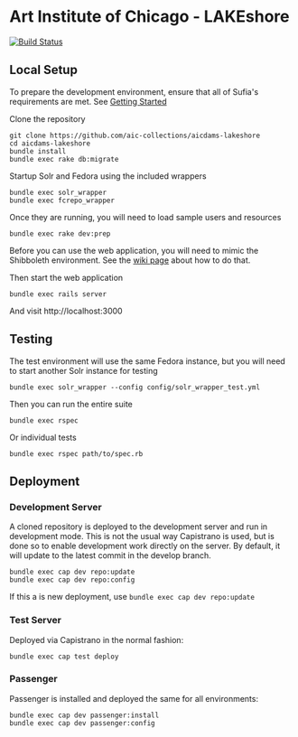 # Art Institute of Chicago - LAKEshore

[![Build Status](https://travis-ci.org/aic-collections/aicdams-lakeshore.svg?branch=master)](https://travis-ci.org/aic-collections/aicdams-lakeshore)

## Local Setup

To prepare the development environment, ensure that all of Sufia's requirements are met.
See [Getting Started](https://github.com/projecthydra/sufia#getting-started)

Clone the repository

    git clone https://github.com/aic-collections/aicdams-lakeshore
    cd aicdams-lakeshore
    bundle install
    bundle exec rake db:migrate

Startup Solr and Fedora using the included wrappers

    bundle exec solr_wrapper
    bundle exec fcrepo_wrapper

Once they are running, you will need to load sample users and resources

    bundle exec rake dev:prep

Before you can use the web application, you will need to mimic the Shibboleth environment. See the
[wiki page](https://github.com/aic-collections/aicdams-lakeshore/wiki/Faking-Shibboleth-Authentication)
about how to do that.

Then start the web application

    bundle exec rails server

And visit http://localhost:3000

## Testing

The test environment will use the same Fedora instance, but you will need to start another Solr instance
for testing

    bundle exec solr_wrapper --config config/solr_wrapper_test.yml

Then you can run the entire suite

    bundle exec rspec

Or individual tests

    bundle exec rspec path/to/spec.rb

## Deployment

### Development Server

A cloned repository is deployed to the development server and run in development mode.
This is not the usual way Capistrano is used, but is done so to enable development work directly on the
server. By default, it will update to the latest commit in the develop branch.

    bundle exec cap dev repo:update
    bundle exec cap dev repo:config

If this a is new deployment, use `bundle exec cap dev repo:update`

### Test Server

Deployed via Capistrano in the normal fashion:

    bundle exec cap test deploy

### Passenger

Passenger is installed and deployed the same for all environments:

    bundle exec cap dev passenger:install
    bundle exec cap dev passenger:config
